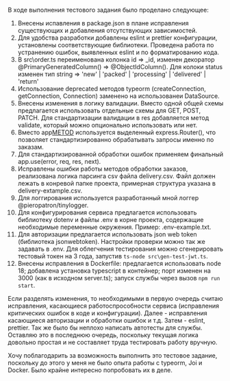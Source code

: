 В ходе выполнения тестового задания было проделано следующее:
1. Внесены испавления в package.json в плане исправления существующих и добавления отсутствующих зависимостей.
2. Для удобства разработки добавлены eslint и prettier конфигурации, установлены соответствующие библиотеки. Проведена работа по устранению ошибок, выявленных eslint и по форматированию кода.
3. В src\order.ts переименована колонка id => _id, изменен декоратор @PrimaryGeneratedColumn() => @ObjectIdColumn(). Для колоки status изменен тип string => 'new' | 'packed' | 'processing' | 'delivered' | 'return'
4. Использование deprecated методов typeorm (createConnection, getConnection, Connection) заменено на использованеи DataSource.
5. Внесены изменения в логику валидации. Вместо одной общей схемы предлагается использовать отдельные схемы для GET, POST, PATCH. Для стандартизации валидации в res добавляется метод validate, который можно опционально использовать или нет.
6. Вместо app[METOD]('/orders') используется выделенный express.Router(), что позволяет стандартизированно обрабатывать запросы именно по заказам.
7. Для стандартизированной обработки ошибок применяем финальный app.use(error, req, res, next).
8. Исправлены ошибки работы методов обработки заказов, реализована логика парсинга csv файла delivery.csv. Файл должен лежать в конревой папке проекта, примерная структура указана в delivery-extample.csv.
9. Для логгирования используется разработанный мной логгер @pieropatron/tinylogger.
10. Для конфигурирования сервиса предлагается использовать библиотеку dotenv и файлы .env в корне проекта, содержащие необходимые переменные окружения. Пример: .env-example.txt.
11. Для авторизации предлагается использовать json web token (библиотека jsonwebtoken). Настройки проверки можно так же задавать в .env. Для облегчения тестирования можно сгенерировать тестовый токен на 3 года, запустив `ts-node src\gen-test-jwt.ts`.
12. Внесены исправления в Dockerfile:
	предлагается использовать node 18;
	добавлена установка typescript в контейнер;
	порт изменен на 3000 (как в исходном server.ts);
	запуск службы через вызов `npm run start`.

Если разделять изменения, то необходимыми в первую очередь считаю исправления, касающиеся работоспрособности сервиса (исправления критических ошибок в коде и конфигурации). Далее - исправления касающиеся авторизации и обработки ошибок и т.д. Затем - eslint, prettier. Так же было бы неплохо написать автотесты для службы. Оставляю это в последнюю очередь, поскольку текущая логика довольно простая и не составляет труда тестировать работу вручную.

Хочу поблагодарить за возможность выполнить это тестовое задание, поскольку до этого у меня не было опыта работы с typeorm, Joi и Docker. Было крайне интересно попробовать их в деле.
